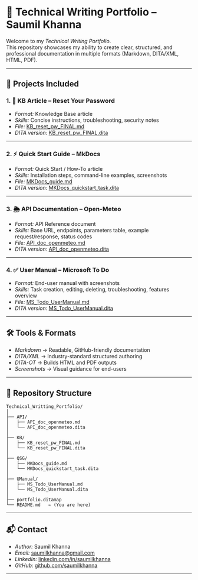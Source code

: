 # 📑 Technical Writing Portfolio – Saumil Khanna

Welcome to my *Technical Writing Portfolio*.  
This repository showcases my ability to create clear, structured, and professional documentation in multiple formats (Markdown, DITA/XML, HTML, PDF).

---

## 🚀 Projects Included

### 1. 🔑 KB Article – Reset Your Password
- *Format:* Knowledge Base article  
- *Skills:* Concise instructions, troubleshooting, security notes  
- *File:* [KB_reset_pw_FINAL.md](KB/KB_reset_pw_FINAL.md)  
- *DITA version:* [KB_reset_pw_FINAL.dita](KB/KB_reset_pw_FINAL.dita)  

---

### 2. ⚡ Quick Start Guide – MkDocs
- *Format:* Quick Start / How-To article  
- *Skills:* Installation steps, command-line examples, screenshots  
- *File:* [MKDocs_guide.md](QSG/MKDocs_guide.md)  
- *DITA version:* [MKDocs_quickstart_task.dita](QSG/MKDocs_quickstart_task.dita)  

---

### 3. 🌦 API Documentation – Open-Meteo
- *Format:* API Reference document  
- *Skills:* Base URL, endpoints, parameters table, example request/response, status codes  
- *File:* [API_doc_openmeteo.md](API/API_doc_openmeteo.md)  
- *DITA version:* [API_doc_openmeteo.dita](API/API_doc_openmeteo.dita)  

---

### 4. ✅ User Manual – Microsoft To Do
- *Format:* End-user manual with screenshots  
- *Skills:* Task creation, editing, deleting, troubleshooting, features overview  
- *File:* [MS_Todo_UserManual.md](UManual/MS_Todo_UserManual.md)  
- *DITA version:* [MS_Todo_UserManual.dita](UManual/MS_Todo_UserManual.dita)  

---

## 🛠 Tools & Formats
- *Markdown* → Readable, GitHub-friendly documentation  
- *DITA/XML* → Industry-standard structured authoring  
- *DITA-OT* → Builds HTML and PDF outputs  
- *Screenshots* → Visual guidance for end-users  

---

## 📂 Repository Structure
```
Technical_Writting_Portfolio/
│
├── API/
│   ├── API_doc_openmeteo.md
│   └── API_doc_openmeteo.dita
│
├── KB/
│   ├── KB_reset_pw_FINAL.md
│   └── KB_reset_pw_FINAL.dita
│
├── QSG/
│   ├── MKDocs_guide.md
│   └── MKDocs_quickstart_task.dita
│
├── UManual/
│   ├── MS_Todo_UserManual.md
│   └── MS_Todo_UserManual.dita
│
├── portfolio.ditamap
└── README.md   ← (You are here)

```
---

## 📬 Contact
- *Author:* Saumil Khanna  
- *Email:* saumilkhanna@gmail.com  
- *LinkedIn:* [linkedin.com/in/saumilkhanna](https://linkedin.com/in/saumilkhanna)  
- *GitHub:* [github.com/saumilkhanna](https://github.com/saumilkhanna)  

---


